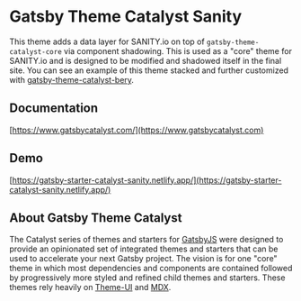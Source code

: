 # Gatsby Theme Catalyst Sanity

This theme adds a data layer for SANITY.io on top of `gatsby-theme-catalyst-core` via component shadowing. This is used as a "core" theme for SANITY.io and is designed to be modified and shadowed itself in the final site. You can see an example of this theme stacked and further customized with [gatsby-theme-catalyst-bery](https://gatsby-starter-catalyst-bery.netlify.app/).

## Documentation

[https://www.gatsbycatalyst.com/](https://www.gatsbycatalyst.com)

## Demo

[https://gatsby-starter-catalyst-sanity.netlify.app/](https://gatsby-starter-catalyst-sanity.netlify.app/)

## About Gatsby Theme Catalyst

The Catalyst series of themes and starters for [GatsbyJS](https://www.gatsbyjs.com/) were designed to provide an opinionated set of integrated themes and starters that can be used to accelerate your next Gatsby project. The vision is for one "core" theme in which most dependencies and components are contained followed by progressively more styled and refined child themes and starters. These themes rely heavily on [Theme-UI](https://theme-ui.com/) and [MDX](https://mdxjs.com/getting-started/gatsby/).
